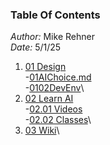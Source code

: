 ### Table Of Contents ###

*Author:* Mike Rehner \
*Date:* 5/1/25

1. [01 Design](01Design/01Design.md)\
-[01AIChoice.md](01Design/0101AIChoice.md)\
-[0102DevEnv](01Design/0102DevEnv.md)\
2. [02 Learn AI](02LearnAI/02LearnAI.md)\
-[02.01 Videos](02LearnAI/0201Videos.md)\
   -[02.02 Classes](02LearnAI/0202Classes.md)\
3. [03 Wiki](03Wiki/03Wiki.md)\
